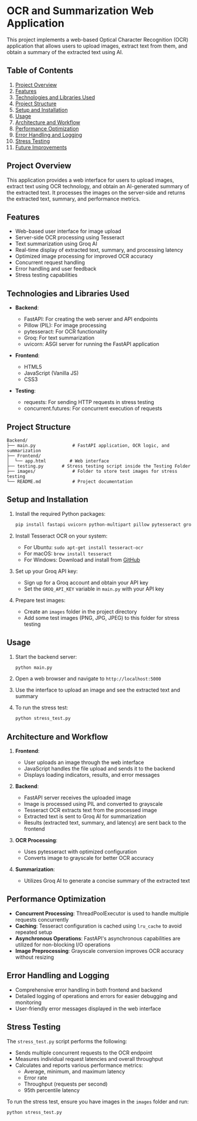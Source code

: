 # OCR and Summarization Web Application

This project implements a web-based Optical Character Recognition (OCR) application that allows users to upload images, extract text from them, and obtain a summary of the extracted text using AI.

## Table of Contents

1. [Project Overview](#project-overview)
2. [Features](#features)
3. [Technologies and Libraries Used](#technologies-and-libraries-used)
4. [Project Structure](#project-structure)
5. [Setup and Installation](#setup-and-installation)
6. [Usage](#usage)
7. [Architecture and Workflow](#architecture-and-workflow)
8. [Performance Optimization](#performance-optimization)
9. [Error Handling and Logging](#error-handling-and-logging)
10. [Stress Testing](#stress-testing)
11. [Future Improvements](#future-improvements)

## Project Overview

This application provides a web interface for users to upload images, extract text using OCR technology, and obtain an AI-generated summary of the extracted text. It processes the images on the server-side and returns the extracted text, summary, and performance metrics.

## Features

- Web-based user interface for image upload
- Server-side OCR processing using Tesseract
- Text summarization using Groq AI
- Real-time display of extracted text, summary, and processing latency
- Optimized image processing for improved OCR accuracy
- Concurrent request handling
- Error handling and user feedback
- Stress testing capabilities

## Technologies and Libraries Used

- **Backend**:
  - FastAPI: For creating the web server and API endpoints
  - Pillow (PIL): For image processing
  - pytesseract: For OCR functionality
  - Groq: For text summarization
  - uvicorn: ASGI server for running the FastAPI application

- **Frontend**:
  - HTML5
  - JavaScript (Vanilla JS)
  - CSS3

- **Testing**:
  - requests: For sending HTTP requests in stress testing
  - concurrent.futures: For concurrent execution of requests

## Project Structure

```
Backend/
├── main.py              # FastAPI application, OCR logic, and summarization
├── Frontend/
│  └── app.html         # Web interface
├── testing.py       # Stress testing script inside the Testing Folder
├── images/              # Folder to store test images for stress testing
└── README.md            # Project documentation
```

## Setup and Installation

1. Install the required Python packages:
   ```bash
   pip install fastapi uvicorn python-multipart pillow pytesseract groq requests
   ```

2. Install Tesseract OCR on your system:
   - For Ubuntu: `sudo apt-get install tesseract-ocr`
   - For macOS: `brew install tesseract`
   - For Windows: Download and install from [GitHub](https://github.com/UB-Mannheim/tesseract/wiki)

3. Set up your Groq API key:
   - Sign up for a Groq account and obtain your API key
   - Set the `GROQ_API_KEY` variable in `main.py` with your API key

4. Prepare test images:
   - Create an `images` folder in the project directory
   - Add some test images (PNG, JPG, JPEG) to this folder for stress testing

## Usage

1. Start the backend server:
   ```bash
   python main.py
   ```

2. Open a web browser and navigate to `http://localhost:5000`

3. Use the interface to upload an image and see the extracted text and summary

4. To run the stress test:
   ```bash
   python stress_test.py
   ```

## Architecture and Workflow

1. **Frontend**:
   - User uploads an image through the web interface
   - JavaScript handles the file upload and sends it to the backend
   - Displays loading indicators, results, and error messages

2. **Backend**:
   - FastAPI server receives the uploaded image
   - Image is processed using PIL and converted to grayscale
   - Tesseract OCR extracts text from the processed image
   - Extracted text is sent to Groq AI for summarization
   - Results (extracted text, summary, and latency) are sent back to the frontend

3. **OCR Processing**:
   - Uses pytesseract with optimized configuration
   - Converts image to grayscale for better OCR accuracy

4. **Summarization**:
   - Utilizes Groq AI to generate a concise summary of the extracted text

## Performance Optimization

- **Concurrent Processing**: ThreadPoolExecutor is used to handle multiple requests concurrently
- **Caching**: Tesseract configuration is cached using `lru_cache` to avoid repeated setup
- **Asynchronous Operations**: FastAPI's asynchronous capabilities are utilized for non-blocking I/O operations
- **Image Preprocessing**: Grayscale conversion improves OCR accuracy without resizing

## Error Handling and Logging

- Comprehensive error handling in both frontend and backend
- Detailed logging of operations and errors for easier debugging and monitoring
- User-friendly error messages displayed in the web interface

## Stress Testing

The `stress_test.py` script performs the following:

- Sends multiple concurrent requests to the OCR endpoint
- Measures individual request latencies and overall throughput
- Calculates and reports various performance metrics:
  - Average, minimum, and maximum latency
  - Error rate
  - Throughput (requests per second)
  - 95th percentile latency

To run the stress test, ensure you have images in the `images` folder and run:
```bash
python stress_test.py
```

